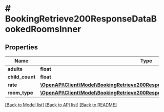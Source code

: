 # # BookingRetrieve200ResponseDataBookedRoomsInner

## Properties

Name | Type | Description | Notes
------------ | ------------- | ------------- | -------------
**adults** | **float** |  | [optional]
**child_count** | **float** |  | [optional]
**rate** | [**\OpenAPI\Client\Model\BookingRetrieve200ResponseDataBookedRoomsInnerRate**](BookingRetrieve200ResponseDataBookedRoomsInnerRate.md) |  | [optional]
**room_type** | [**\OpenAPI\Client\Model\BookingRetrieve200ResponseDataBookedRoomsInnerRoomType**](BookingRetrieve200ResponseDataBookedRoomsInnerRoomType.md) |  | [optional]

[[Back to Model list]](../../README.md#models) [[Back to API list]](../../README.md#endpoints) [[Back to README]](../../README.md)

